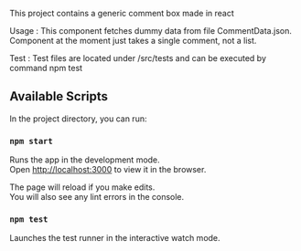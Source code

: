This project contains a generic comment box made in react

Usage :
This component fetches dummy data from file CommentData.json. 
Component at the moment just takes a single comment, not a list.

Test :
Test files are located under /src/tests and can be executed by command npm test

## Available Scripts

In the project directory, you can run:

### `npm start`

Runs the app in the development mode.<br />
Open [http://localhost:3000](http://localhost:3000) to view it in the browser.

The page will reload if you make edits.<br />
You will also see any lint errors in the console.

### `npm test`

Launches the test runner in the interactive watch mode.



